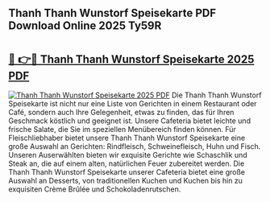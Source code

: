 ## Thanh Thanh Wunstorf Speisekarte PDF Download Online 2025 Ty59R

# <h2><a href="http://gc5kkdn.nevu.top/?p=Thanh+Thanh+Wunstorf+Speisekarte">🔗 👉🔴 Thanh Thanh Wunstorf Speisekarte 2025 PDF</a></h2>

[![Thanh Thanh Wunstorf Speisekarte 2025 PDF](https://i.imgur.com/dBaPXMq.png)](http://gc5kkdn.nevu.top/?p=Thanh+Thanh+Wunstorf+Speisekarte)
Die Thanh Thanh Wunstorf Speisekarte ist nicht nur eine Liste von Gerichten in einem Restaurant oder Café, sondern auch Ihre Gelegenheit, etwas zu finden, das für Ihren Geschmack köstlich und geeignet ist. Unsere Cafeteria bietet leichte und frische Salate, die Sie im speziellen Menübereich finden können. Für Fleischliebhaber bietet unsere Thanh Thanh Wunstorf Speisekarte eine große Auswahl an Gerichten: Rindfleisch, Schweinefleisch, Huhn und Fisch. Unseren Auserwählten bieten wir exquisite Gerichte wie Schaschlik und Steak an, die auf einem alten, natürlichen Feuer zubereitet werden. Die Thanh Thanh Wunstorf Speisekarte unserer Cafeteria bietet eine große Auswahl an Desserts, von traditionellen Kuchen und Kuchen bis hin zu exquisiten Crème Brûlée und Schokoladenrutschen.
